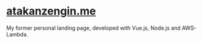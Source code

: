 # [atakanzengin.me](https://atakanzengin.me)

My former personal landing page, developed with Vue.js, Node.js and AWS-Lambda. 
